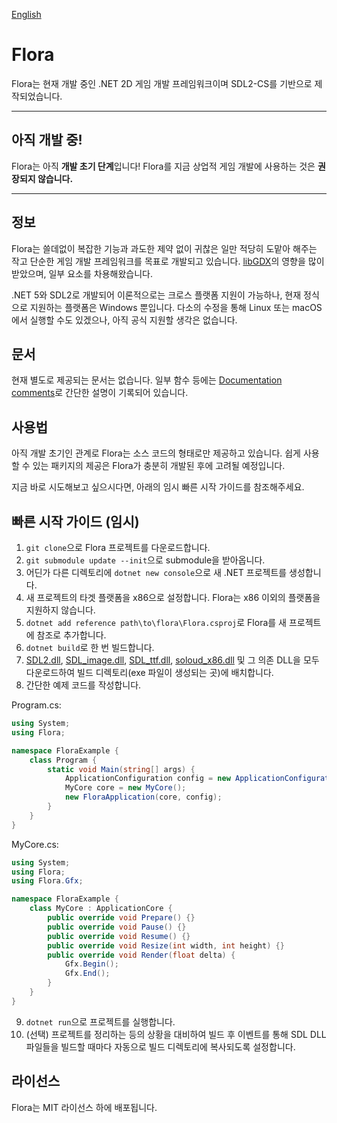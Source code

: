 [English](README.md)

# Flora
Flora는 현재 개발 중인 .NET 2D 게임 개발 프레임워크이며 SDL2-CS를 기반으로 제작되었습니다.

---

## **아직 개발 중!**
Flora는 아직 **개발 초기 단계**입니다! Flora를 지금 상업적 게임 개발에 사용하는 것은  **권장되지 않습니다.**

---

## 정보

Flora는 쓸데없이 복잡한 기능과 과도한 제약 없이 귀찮은 일만 적당히 도맡아 해주는 작고 단순한 게임 개발 프레임워크를 목표로 개발되고 있습니다. [libGDX](https://github.com/libgdx/libgdx/)의 영향을 많이 받았으며, 일부 요소를 차용해왔습니다.

.NET 5와 SDL2로 개발되어 이론적으로는 크로스 플랫폼 지원이 가능하나, 현재 정식으로 지원하는 플랫폼은 Windows 뿐입니다. 다소의 수정을 통해 Linux 또는 macOS에서 실행할 수도 있겠으나, 아직 공식 지원할 생각은 없습니다.

## 문서

현재 별도로 제공되는 문서는 없습니다. 일부 함수 등에는 [Documentation comments](https://docs.microsoft.com/ko-kr/dotnet/csharp/language-reference/language-specification/documentation-comments)로 간단한 설명이 기록되어 있습니다.

## 사용법

아직 개발 초기인 관계로 Flora는 소스 코드의 형태로만 제공하고 있습니다. 쉽게 사용할 수 있는 패키지의 제공은 Flora가 충분히 개발된 후에 고려될 예정입니다.

지금 바로 시도해보고 싶으시다면, 아래의 임시 빠른 시작 가이드를 참조해주세요.

## 빠른 시작 가이드 (임시)

1. ```git clone```으로 Flora 프로젝트를 다운로드합니다.
2. ```git submodule update --init```으로 submodule을 받아옵니다.
3. 어딘가 다른 디렉토리에 ```dotnet new console```으로 새 .NET 프로젝트를 생성합니다.
4. 새 프로젝트의 타겟 플랫폼을 x86으로 설정합니다. Flora는 x86 이외의 플랫폼을 지원하지 않습니다.
5. ```dotnet add reference path\to\flora\Flora.csproj```로 Flora를 새 프로젝트에 참조로 추가합니다.
6. ```dotnet build```로 한 번 빌드합니다.
7. [SDL2.dll](https://www.libsdl.org/download-2.0.php), [SDL_image.dll](https://www.libsdl.org/projects/SDL_image/), [SDL_ttf.dll](https://www.libsdl.org/projects/SDL_ttf/), [soloud_x86.dll](https://sol.gfxile.net/soloud/downloads.html) 및 그 의존 DLL을 모두 다운로드하여 빌드 디렉토리(exe 파일이 생성되는 곳)에 배치합니다.
8. 간단한 예제 코드를 작성합니다.

Program.cs:
```csharp
using System;
using Flora;

namespace FloraExample {
    class Program {
        static void Main(string[] args) {
            ApplicationConfiguration config = new ApplicationConfiguration();
            MyCore core = new MyCore();
            new FloraApplication(core, config);
        }
    }
}

```

MyCore.cs:
```csharp
using System;
using Flora;
using Flora.Gfx;

namespace FloraExample {
    class MyCore : ApplicationCore {
        public override void Prepare() {}
        public override void Pause() {}
        public override void Resume() {}
        public override void Resize(int width, int height) {}
        public override void Render(float delta) {
            Gfx.Begin();
            Gfx.End();
        }
    }
}
```

9. ```dotnet run```으로 프로젝트를 실행합니다.
10. (선택) 프로젝트를 정리하는 등의 상황을 대비하여 빌드 후 이벤트를 통해 SDL DLL 파일들을 빌드할 때마다 자동으로 빌드 디렉토리에 복사되도록 설정합니다.

## 라이선스

Flora는 MIT 라이선스 하에 배포됩니다.